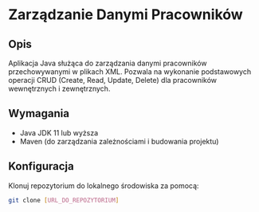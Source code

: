 # Zarządzanie Danymi Pracowników

## Opis

Aplikacja Java służąca do zarządzania danymi pracowników przechowywanymi w plikach XML. Pozwala na wykonanie podstawowych operacji CRUD (Create, Read, Update, Delete) dla pracowników wewnętrznych i zewnętrznych.

## Wymagania

- Java JDK 11 lub wyższa
- Maven (do zarządzania zależnościami i budowania projektu)

## Konfiguracja

Klonuj repozytorium do lokalnego środowiska za pomocą:

```bash
git clone [URL_DO_REPOZYTORIUM]